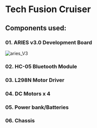 # Tech Fusion Cruiser
## Components used: 
### 01. ARIES v3.0 Development Board

![aries_V3](https://images.mobilism.org/?di=R8PK)

### 02. HC-05 Bluetooth Module
### 03. L298N Motor Driver
### 04. DC Motors x 4
### 05. Power bank/Batteries
### 06. Chassis
